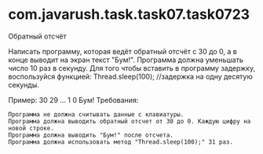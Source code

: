 # com.javarush.task.task07.task0723
Обратный отсчёт

Написать программу, которая ведёт обратный отсчёт с 30 до 0, а в конце выводит на экран текст "Бум!".
Программа должна уменьшать число 10 раз в секунду. Для того чтобы вставить в программу задержку, воспользуйся функцией:
Thread.sleep(100); //задержка на одну десятую секунды.

Пример:
30
29
...
1
0
Бум!
Требования:

    Программа не должна считывать данные с клавиатуры.
    Программа должна выводить обратный отсчет от 30 до 0. Каждую цифру на новой строке.
    Программа должна выводить "Бум!" после отсчета.
    Программа должна использовать метод "Thread.sleep(100);" 31 раз.
